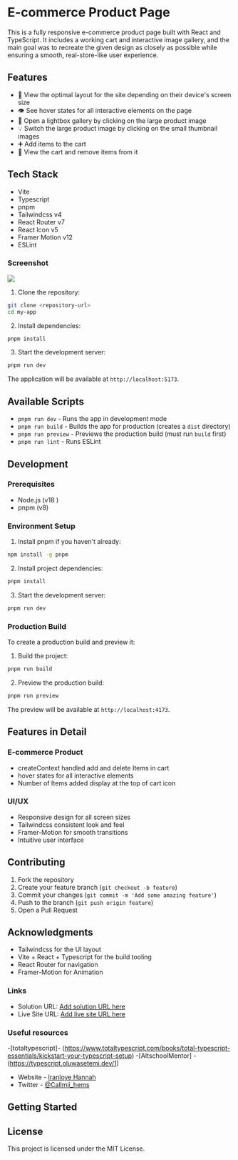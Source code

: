 # E-commerce Product Page

This is a fully responsive e-commerce product page built with React and TypeScript. It includes a working cart and interactive image gallery, and the main goal was to recreate the given design as closely as possible while ensuring a smooth, real-store-like user experience.

## Features

- 👀 View the optimal layout for the site depending on their device's screen size
- 👁️ See hover states for all interactive elements on the page
- 📖 Open a lightbox gallery by clicking on the large product image
- 💡 Switch the large product image by clicking on the small thumbnail images
- ➕ Add items to the cart
- 🫣 View the cart and remove items from it

## Tech Stack

- Vite
- Typescript
- pnpm
- Tailwindcss v4
- React Router v7
- React Icon v5
- Framer Motion v12
- ESLint

### Screenshot

![](./screenshot.jpg)

1. Clone the repository:

```bash
git clone <repository-url>
cd my-app
```

2. Install dependencies:

```bash
pnpm install
```

3. Start the development server:

```bash
pnpm run dev
```

The application will be available at `http://localhost:5173`.

## Available Scripts

- `pnpm run dev` - Runs the app in development mode
- `pnpm run build` - Builds the app for production (creates a `dist` directory)
- `pnpm run preview` - Previews the production build (must run `build` first)
- `pnpm run lint` - Runs ESLint

## Development

### Prerequisites

- Node.js (v18 )
- pnpm (v8)

### Environment Setup

1. Install pnpm if you haven't already:

```bash
npm install -g pnpm
```

2. Install project dependencies:

```bash
pnpm install
```

3. Start the development server:

```bash
pnpm run dev
```

### Production Build

To create a production build and preview it:

1. Build the project:

```bash
pnpm run build
```

2. Preview the production build:

```bash
pnpm run preview
```

The preview will be available at `http://localhost:4173`.

## Features in Detail

### E-commerce Product

- createContext handled add and delete Items in cart
- hover states for all interactive elements
- Number of Items added display at the top of cart icon

### UI/UX

- Responsive design for all screen sizes
- Tailwindcss consistent look and feel
- Framer-Motion for smooth transitions
- Intuitive user interface

## Contributing

1. Fork the repository
2. Create your feature branch (`git checkout -b feature`)
3. Commit your changes (`git commit -m 'Add some amazing feature'`)
4. Push to the branch (`git push origin feature`)
5. Open a Pull Request

## Acknowledgments

- Tailwindcss for the UI layout
- Vite + React + Typescript for the build tooling
- React Router for navigation
- Framer-Motion for Animation

### Links

- Solution URL: [Add solution URL here](https://your-solution-url.com)
- Live Site URL: [Add live site URL here](https://your-live-site-url.com)

### Useful resources

-[totaltypescript]- (https://www.totaltypescript.com/books/total-typescript-essentials/kickstart-your-typescript-setup) -[AltschoolMentor] -(https://typescript.oluwasetemi.dev/1)

- Website - [Iranloye Hannah](https://www.your-site.com)
- Twitter - [@Callmii_hems](https://www.twitter.com/Callmi_hems)

## Getting Started

## License

This project is licensed under the MIT License.
